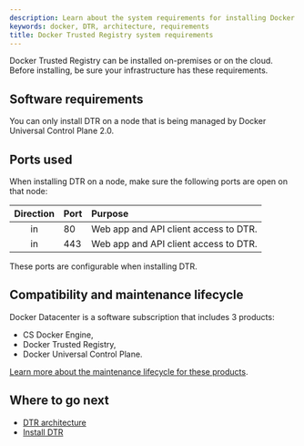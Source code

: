 ```yaml
---
description: Learn about the system requirements for installing Docker Trusted Registry.
keywords: docker, DTR, architecture, requirements
title: Docker Trusted Registry system requirements
---
```


<!-- TODO: review page for v2.2 -->

Docker Trusted Registry can be installed on-premises or on the cloud.
Before installing, be sure your infrastructure has these requirements.

## Software requirements

You can only install DTR on a node that is being managed by Docker Universal
Control Plane 2.0.


## Ports used

When installing DTR on a node, make sure the following ports are open on that
node:

| Direction | Port | Purpose                               |
|:---------:|:-----|:--------------------------------------|
|    in     | 80   | Web app and API client access to DTR. |
|    in     | 443  | Web app and API client access to DTR. |

These ports are configurable when installing DTR.

## Compatibility and maintenance lifecycle

Docker Datacenter is a software subscription that includes 3 products:

* CS Docker Engine,
* Docker Trusted Registry,
* Docker Universal Control Plane.

[Learn more about the maintenance lifecycle for these products](http://success.docker.com/Get_Help/Compatibility_Matrix_and_Maintenance_Lifecycle).

## Where to go next

* [DTR architecture](../architecture.md)
* [Install DTR](index.md)

